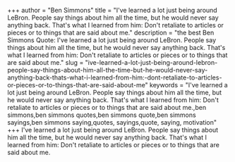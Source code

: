 +++
author = "Ben Simmons"
title = "I've learned a lot just being around LeBron. People say things about him all the time, but he would never say anything back. That's what I learned from him: Don't retaliate to articles or pieces or to things that are said about me."
description = "the best Ben Simmons Quote: I've learned a lot just being around LeBron. People say things about him all the time, but he would never say anything back. That's what I learned from him: Don't retaliate to articles or pieces or to things that are said about me."
slug = "ive-learned-a-lot-just-being-around-lebron-people-say-things-about-him-all-the-time-but-he-would-never-say-anything-back-thats-what-i-learned-from-him:-dont-retaliate-to-articles-or-pieces-or-to-things-that-are-said-about-me"
keywords = "I've learned a lot just being around LeBron. People say things about him all the time, but he would never say anything back. That's what I learned from him: Don't retaliate to articles or pieces or to things that are said about me.,ben simmons,ben simmons quotes,ben simmons quote,ben simmons sayings,ben simmons saying,quotes, sayings,quote, saying, motivation"
+++
I've learned a lot just being around LeBron. People say things about him all the time, but he would never say anything back. That's what I learned from him: Don't retaliate to articles or pieces or to things that are said about me.
